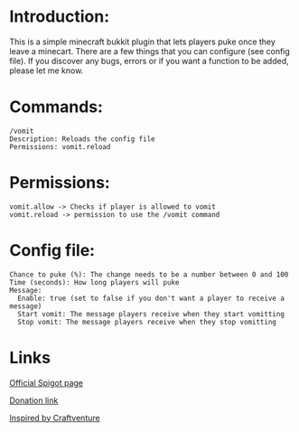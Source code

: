 <h1>Introduction:</h1>
This is a simple minecraft bukkit plugin that lets players puke once they leave a minecart. There are a few things that you can configure (see config file). If you discover any bugs, errors or if you want a function to be added, please let me know.

<h1>Commands:</h1>

```
/vomit
Description: Reloads the config file
Permissions: vomit.reload
```

<h1>Permissions:</h1>

```
vomit.allow -> Checks if player is allowed to vomit
vomit.reload -> permission to use the /vomit command
```

<h1>Config file:</h1>

```
Chance to puke (%): The change needs to be a number between 0 and 100
Time (seconds): How long players will puke
Message:
  Enable: true (set to false if you don't want a player to receive a message)
  Start vomit: The message players receive when they start vomitting
  Stop vomit: The message players receive when they stop vomitting
  ```

<h1>Links</h1>

[Official Spigot page](https://www.spigotmc.org/resources/vomit.45385/)

[Donation link](https://paypal.me/Pascal37432)

[Inspired by Craftventure](https://craftventure.net/)
